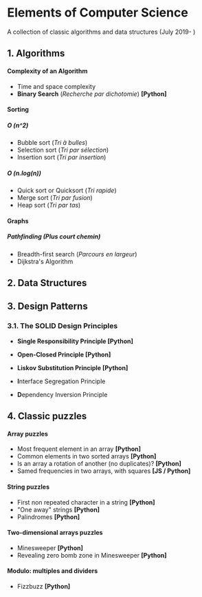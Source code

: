 # Elements of Computer Science

A collection of classic algorithms and data structures (July 2019- )

## 1. Algorithms

#### Complexity of an Algorithm

- Time and space complexity
- **Binary Search** (_Recherche par dichotomie_) **[Python]**

#### Sorting

##### O (_n_^2)

- Bubble sort (_Tri à bulles_)
- Selection sort (_Tri par sélection_)
- Insertion sort (_Tri par insertion_)

##### O (_n_.log(_n_))

- Quick sort or Quicksort (_Tri rapide_)
- Merge sort (_Tri par fusion_)
- Heap sort (_Tri par tas_)

#### Graphs

##### Pathfinding (_Plus court chemin_)

- Breadth-first search (_Parcours en largeur_)
- Dijkstra's Algorithm

## 2. Data Structures

## 3. Design Patterns

### 3.1. The SOLID Design Principles

- **Single Responsibility Principle [Python]**

- **Open-Closed Principle [Python]**

- **Liskov Substitution Principle [Python]**

- **I**nterface Segregation Principle

- **D**ependency Inversion Principle

## 4. Classic puzzles

#### Array puzzles

- Most frequent element in an array **[Python]**
- Common elements in two sorted arrays **[Python]**
- Is an array a rotation of another (no duplicates)? **[Python]**
- Samed frequencies in two arrays, with squares **[JS / Python]**

#### String puzzles

- First non repeated character in a string **[Python]**
- "One away" strings **[Python]**
- Palindromes **[Python]**

#### Two-dimensional arrays puzzles

- Minesweeper **[Python]**
- Revealing zero bomb zone in Minesweeper **[Python]**

#### Modulo: multiples and dividers

- Fizzbuzz **[Python]**
